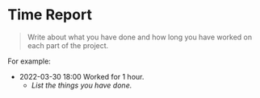 # Time Report

> Write about what you have done and how long you have worked on each part of the project.

For example: 

- 2022-03-30 18:00 Worked for 1 hour.
  - *List the things you have done.*
